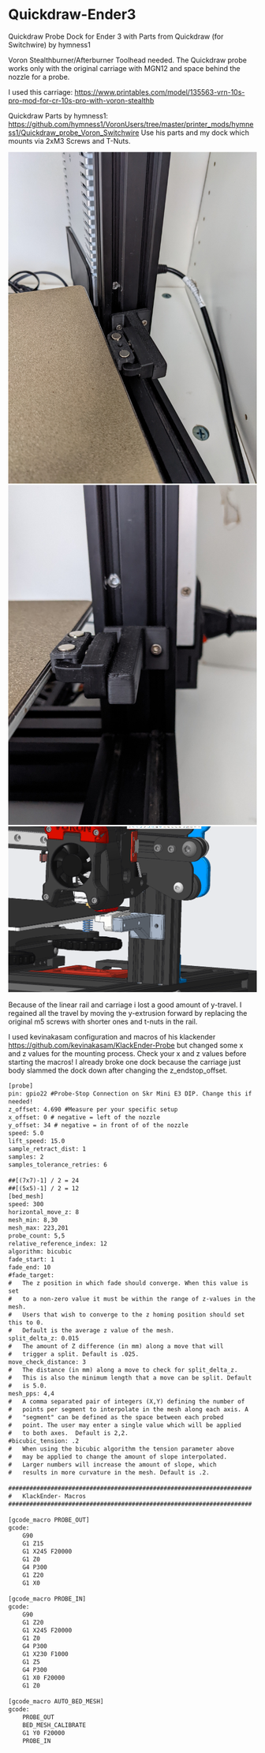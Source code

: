 # Quickdraw-Ender3
Quickdraw Probe Dock for Ender 3 with Parts from Quickdraw (for Switchwire) by hymness1

Voron Stealthburner/Afterburner Toolhead needed. The Quickdraw probe works only with the original carriage with MGN12 and space behind the nozzle for a probe.

I used this carriage: https://www.printables.com/model/135563-vrn-10s-pro-mod-for-cr-10s-pro-with-voron-stealthb

Quickdraw Parts by hymness1: https://github.com/hymness1/VoronUsers/tree/master/printer_mods/hymness1/Quickdraw_probe_Voron_Switchwire
Use his parts and my dock which mounts via 2xM3 Screws and T-Nuts. 


![alt text](Pictures/3.jpg)
![alt text](Pictures/4.jpg)
![alt text](Pictures/5.png)


Because of the linear rail and carriage i lost a good amount of y-travel. I regained all the travel by moving the y-extrusion forward by replacing the original m5 screws with shorter ones and t-nuts in the rail.

I used kevinakasam configuration and macros of his klackender https://github.com/kevinakasam/KlackEnder-Probe but changed some x and z values for the mounting process.
Check your x and z values before starting the macros! I already broke one dock because the carriage just body slammed the dock down after changing the z_endstop_offset.

```
[probe]
pin: gpio22 #Probe-Stop Connection on Skr Mini E3 DIP. Change this if needed!
z_offset: 4.690 #Measure per your specific setup
x_offset: 0 # negative = left of the nozzle
y_offset: 34 # negative = in front of of the nozzle
speed: 5.0
lift_speed: 15.0
sample_retract_dist: 1
samples: 2
samples_tolerance_retries: 6

##[(7x7)-1] / 2 = 24
##[(5x5)-1] / 2 = 12
[bed_mesh]
speed: 300
horizontal_move_z: 8
mesh_min: 8,30
mesh_max: 223,201
probe_count: 5,5
relative_reference_index: 12
algorithm: bicubic
fade_start: 1
fade_end: 10
#fade_target:
#   The z position in which fade should converge. When this value is set
#   to a non-zero value it must be within the range of z-values in the mesh.
#   Users that wish to converge to the z homing position should set this to 0.
#   Default is the average z value of the mesh.
split_delta_z: 0.015
#   The amount of Z difference (in mm) along a move that will
#   trigger a split. Default is .025.
move_check_distance: 3
#   The distance (in mm) along a move to check for split_delta_z.
#   This is also the minimum length that a move can be split. Default
#   is 5.0.
mesh_pps: 4,4
#   A comma separated pair of integers (X,Y) defining the number of
#   points per segment to interpolate in the mesh along each axis. A
#   "segment" can be defined as the space between each probed
#   point. The user may enter a single value which will be applied
#   to both axes.  Default is 2,2.
#bicubic_tension: .2
#   When using the bicubic algorithm the tension parameter above
#   may be applied to change the amount of slope interpolated.
#   Larger numbers will increase the amount of slope, which
#   results in more curvature in the mesh. Default is .2.

#####################################################################
#	KlackEnder- Macros
#####################################################################

[gcode_macro PROBE_OUT]
gcode:
    G90
    G1 Z15
    G1 X245 F20000
    G1 Z0
    G4 P300
    G1 Z20
    G1 X0

[gcode_macro PROBE_IN]
gcode:
    G90
    G1 Z20
    G1 X245 F20000
    G1 Z0
    G4 P300
    G1 X230 F1000
    G1 Z5
    G4 P300
    G1 X0 F20000
    G1 Z0

[gcode_macro AUTO_BED_MESH]
gcode:
    PROBE_OUT
    BED_MESH_CALIBRATE
    G1 Y0 F20000
    PROBE_IN
```